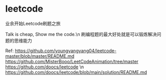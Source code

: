 # leetcode
业余开始Leetcode刷题之旅

Talk is cheap, Show me the code.\n
刷编程题的最大好处就是可以锻炼解决问题的思维能力

Ref:
https://github.com/youngyangyang04/leetcode-master/blob/master/README.md 
https://github.com/MisterBooo/LeetCodeAnimation/tree/master
https://github.com/doocs/leetcode
\\n
https://github.com/doocs/leetcode/blob/main/solution/README.md

